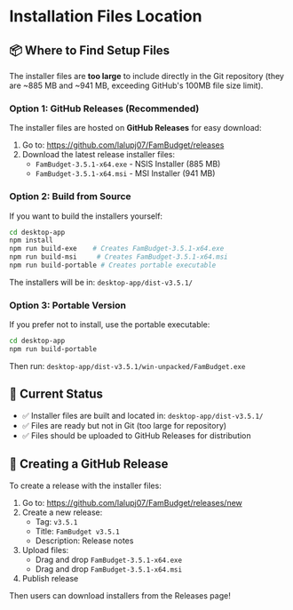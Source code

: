 # Installation Files Location

## 📦 Where to Find Setup Files

The installer files are **too large** to include directly in the Git repository (they are ~885 MB and ~941 MB, exceeding GitHub's 100MB file size limit).

### Option 1: GitHub Releases (Recommended)

The installer files are hosted on **GitHub Releases** for easy download:

1. Go to: https://github.com/lalupj07/FamBudget/releases
2. Download the latest release installer files:
   - `FamBudget-3.5.1-x64.exe` - NSIS Installer (885 MB)
   - `FamBudget-3.5.1-x64.msi` - MSI Installer (941 MB)

### Option 2: Build from Source

If you want to build the installers yourself:

```bash
cd desktop-app
npm install
npm run build-exe    # Creates FamBudget-3.5.1-x64.exe
npm run build-msi     # Creates FamBudget-3.5.1-x64.msi
npm run build-portable # Creates portable executable
```

The installers will be in: `desktop-app/dist-v3.5.1/`

### Option 3: Portable Version

If you prefer not to install, use the portable executable:

```bash
cd desktop-app
npm run build-portable
```

Then run: `desktop-app/dist-v3.5.1/win-unpacked/FamBudget.exe`

## 📍 Current Status

- ✅ Installer files are built and located in: `desktop-app/dist-v3.5.1/`
- ✅ Files are ready but not in Git (too large for repository)
- ✅ Files should be uploaded to GitHub Releases for distribution

## 🚀 Creating a GitHub Release

To create a release with the installer files:

1. Go to: https://github.com/lalupj07/FamBudget/releases/new
2. Create a new release:
   - Tag: `v3.5.1`
   - Title: `FamBudget v3.5.1`
   - Description: Release notes
3. Upload files:
   - Drag and drop `FamBudget-3.5.1-x64.exe`
   - Drag and drop `FamBudget-3.5.1-x64.msi`
4. Publish release

Then users can download installers from the Releases page!

